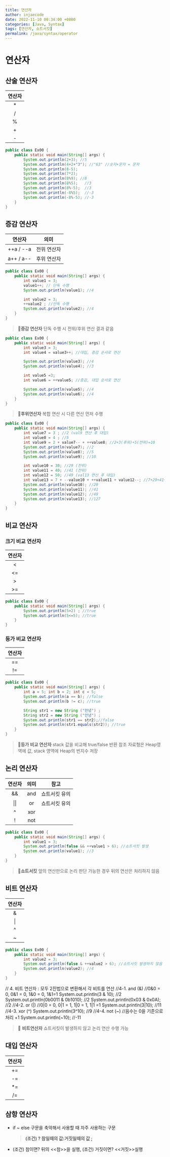```yaml
---
title: 연산자
author: injaecode
date: 2022-11-10 00:34:00 +0800
categories: [Java, Syntax]
tags: [연산자, 쇼트서킷]
permalink: /java/syntax/operator
---
```


# 연산자

## 산술 연산자

| 연산자 |
| :----: |
|   \*   |
|   /    |
|   %    |
|   +    |
|   -    |

```java
public class Ex00 {
	public static void main(String[] args) {
		System.out.println(2+3); //5
		System.out.println(4+2+"3"); //"63" //숫자+문자 = 문자
		System.out.println(8-5);
		System.out.println(7*2);
		System.out.println(8%9); //8
		System.out.println(8%5);   //3
		System.out.println(8%-5);  //3
		System.out.println(-8%5);  //-3
		System.out.println(-8%-5); //-3
	}
}
```

## 증감 연산자

|  연산자   |    의미     |
| :-------: | :---------: |
| ++a / --a | 전위 연산자 |
| a++ / a-- | 후위 연산자 |

```java
public class Ex00 {
	public static void main(String[] args) {
		int value1 = 3;
		value1++; // 단독 수행
		System.out.println(value1); //4

		int value2 = 3;
		++value2 ; //단독 수행
		System.out.println(value2); //4
	}
}
```

> 📌**증감 연산자**
> 단독 수행 시 전위/후위 연산 결과 같음

```java
public class Ex00 {
	public static void main(String[] args) {
		int value3 = 3;
		int value4 = value3++; //대입, 증감 순서로 연산

		System.out.println(value3); //4
		System.out.println(value4); //3

		int value5 =3;
		int value6 = ++value5; //증감, 대입 순서로 연산

		System.out.println(value5); //4
		System.out.println(value6); //4
	}
}
```

> 📌**후위연산자**
> 복합 연산 시 다른 연산 먼저 수행

```java
public class Ex00 {
	public static void main(String[] args) {
		int value7 = 3 ; //2 (val9 연산 후 대입)
		int value8 = 4 ; //5
		int value9 = 2 + value7-- + ++value8; //2+3(후위)+5(전위)=10
		System.out.println(value7); //2
		System.out.println(value8); //5
		System.out.println(value9); //10

		int value10 = 30; //29 (전위)
		int value11 = 40; //41 (전위)
		int value12 = 50; //49 (val13 연산 후 대입)
		int value13 = 7 + --value10 + ++value11 + value12--; //7+29+41+50(후위)
		System.out.println(value10); //29
		System.out.println(value11); //41
		System.out.println(value12); //49
		System.out.println(value13); //127
	}
}
```

## 비교 연산자

### 크기 비교 연산자

| 연산자 |
| :----: |
|   <    |
|   <=   |
|   >    |
|   >=   |

```java
public class Ex00 {
	public static void main(String[] args) {
		System.out.println(5>2) ; //true
		System.out.println(5<=5); //true
	}
}
```

### 등가 비교 연산자

| 연산자 |
| :----: |
|  \=\=  |
|  \!\=  |

```java
public class Ex00 {
	public static void main(String[] args) {
		int a = 5; int b = 2; int c = 5;
		System.out.println(a == b); //false
		System.out.println(b != c); //true

		String str1 = new String ("안녕") ;
		String str2 = new String ("안녕") ;
		System.out.println(str1 == str2);//false
		System.out.println(str1.equals(str2)); //true
	}
}
```

> 📌**등가 비교 연산자**
> stack 값을 비교해 true/false 반환
> 참조 자료형은 Heap영역에 값, stack 영역에 Heap의 번지수 저장

## 논리 연산자

| 연산자 | 의미 |     참고      |
| :----: | :--: | :-----------: |
|   &&   | and  | 쇼트서킷 유의 |
|  \|\|  |  or  | 쇼트서킷 유의 |
|   ^    | xor  |               |
|   !    | not  |               |

```java
public class Ex00 {
	public static void main(String[] args) {
		int value1 = 3;
		System.out.println(false && ++value1 > 6); //쇼트서킷 발생
		System.out.println(value1); //3
	}
}
```

> 📌**쇼트서킷**
> 앞의 연산만으로 논리 판단 가능한 경우 뒤의 연산은 처리하지 않음

## 비트 연산자

| 연산자 |
| :----: |
|   &    |
|   \|   |
|   ^    |
|   ~    |

```java
public class Ex00 {
	public static void main(String[] args) {
		int value2 = 3;
		System.out.println(false & ++value2 > 6); //쇼트서킷 발생하지 않음
		System.out.println(value2); //4
	}
}
```

// 4. 비트 연산자 : 모두 2진법으로 변환해서 각 비트를 연산
//4-1. and (&)
//0&0 = 0, 0&1 = 0, 1&0 = 0, 1&1=1
System.out.println(3 & 10); //2
System.out.println(0b0011 & 0b1010); //2
System.out.println(0x03 & 0x0A); //2
//4-2. or (|)
//0|0 = 0, 0|1 = 1, 1|0 = 1, 1|1 =1
System.out.println(3|10); //11
//4-3. xor (^)
System.out.println(3^10); //9
//4-4. not (~)
//음수는 0을 기준으로 처리 +1
System.out.println(~10); //-11

> 📌 **비트연산자**
> 쇼트서킷이 발생하지 않고 논리 연산 수행 가능

## 대입 연산자

| 연산자 |
| :----: |
|  \+\=  |
|  \-\=  |
|  \*\=  |
|   /=   |

## 삼항 연산자

- if ~ else 구문을 축악해서 사용할 때 자주 사용하는 구문
  > **(조건) ? 참일때의 값:거짓일때의 값 ;**
- (조건) 참이면? 뒤의 <<참>>을 실행, (조건) 거짓이면? <<거짓>>실행
